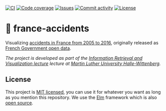 [![CI](https://img.shields.io/github/workflow/status/heinrichreimer/france-accidents/CI?style=flat-square)](https://github.com/heinrichreimer/france-accidents/actions?query=workflow%3A"CI")
[![Code coverage](https://img.shields.io/codecov/c/github/heinrichreimer/france-accidents?style=flat-square)](https://codecov.io/github/heinrichreimer/france-accidents/)
[![Issues](https://img.shields.io/github/issues/heinrichreimer/france-accidents?style=flat-square)](https://github.com/heinrichreimer/france-accidents/issues)
[![Commit activity](https://img.shields.io/github/commit-activity/m/heinrichreimer/france-accidents?style=flat-square)](https://github.com/heinrichreimer/france-accidents/commits)
[![License](https://img.shields.io/github/license/heinrichreimer/france-accidents?style=flat-square)](LICENSE)

# 🚨 france-accidents

Visualizing [accidents in France from 2005 to 2016](https://kaggle.com/ahmedlahlou/accidents-in-france-from-2005-to-2016), originally released as [French Government open data](https://data.gouv.fr/en/datasets/bases-de-donnees-annuelles-des-accidents-corporels-de-la-circulation-routiere-annees-de-2005-a-2019/).

_The project is developed as part of the [Information Retrieval and Visualization lecture](https://informatik.uni-halle.de/arbeitsgruppen/dbs/lehre/2757674_2757765/) lecture at [Martin Luther University Halle-Wittenberg](https://uni-halle.de)._

## License

This project is [MIT licensed](LICENSE), you can use it for whatever you want as long as you mention this repository.
We use the [Elm](https://reactjs.org/) framework which is also [open source](https://github.com/elm/core/blob/master/LICENSE).
